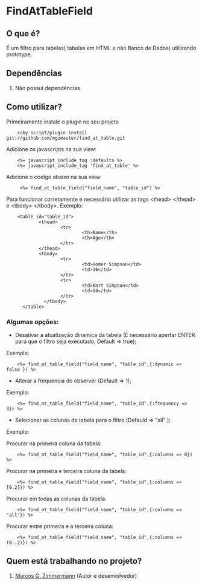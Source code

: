 # FindAtTableField

## O que é?

É um filtro para tabelas( tabelas em HTML e não Banco de Dados) utilizando prototype.

## Dependências

1. Não possui dependências

## Como utilizar?

Primeiramente instale o plugin no seu projeto

        ruby script/plugin install git://github.com/mgzmaster/find_at_table.git

Adicione os javascripts na sua view:

        <%= javascript_include_tag :defaults %>
        <%= javascript_include_tag 'find_at_table' %>

Adicione o c&oacute;digo abaixo na sua view:

         <%= find_at_table_field("field_name", "table_id") %>

Para funcionar corretamente é necessário utilizar as tags &lt;thead&gt; &lt;/thead&gt; e &lt;tbody&gt; &lt;/tbody&gt;. Exemplo:

        <table id="table_id">
                <thead>
                        <tr>
                                <th>Name</th>
                                <th>Age</th>
                        </tr>
                </thead>
                <tbody>
                        <tr>
                                <td>Homer Simpson</td>
                                <td>36</td>
                        </tr>
                        <tr>
                                <td>Bart Simpson</td>
                                <td>14</td>
                        </tr>
                  </tbody>
          </table>

### Algumas opções:

* Desativar a atualização dinamica da tabela (É necessário apertar ENTER para que o filtro seja executado, Default => true);

Exemplo:

        <%= find_at_table_field("field_name", "table_id",{:dynamic => false }) %>

* Alterar a frequencia do observer (Default => 1);

Exemplo:

        <%= find_at_table_field("field_name", "table_id",{:frequency => 3}) %>

* Selecionar as colunas da tabela para o filtro (Defauld => "all" );

Exemplo:

Procurar na primeira coluna da tabela:

        <%= find_at_table_field("field_name", "table_id",{:columns => 0}) %>

Procurar na primeira e terceira coluna da tabela:

        <%= find_at_table_field("field_name", "table_id",{:columns => [0,2]}) %>

Procurar em todas as colunas da tabela:

        <%= find_at_table_field("field_name", "table_id",{:columns => "all"}) %>

Procurar entre primeira e a terceira coluna:

        <%= find_at_table_field("field_name", "table_id",{:columns => (0..2)}) %>

## Quem está trabalhando no projeto?

1. [Marcos G. Zimmermann][mz] (Autor e desenvolvedor)


[mz]: http://marcosz.com.br
